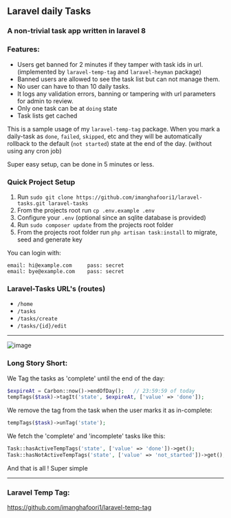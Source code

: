 ## Laravel daily Tasks

### A non-trivial task app written in laravel 8

### Features:
- Users get banned for 2 minutes if they tamper with task ids in url. (implemented by `laravel-temp-tag` and `laravel-heyman` package)
- Banned users are allowed to see the task list but can not manage them.
- No user can have to than 10 daily tasks.
- It logs any validation errors, banning or tampering with url parameters for admin to review.
- Only one task can be at `doing` state
- Task lists get cached

This is a sample usage of my `laravel-temp-tag` package. When you mark a daily-task as `done`, `failed`, `skipped`, etc and they will be automatically rollback to the default  (`not started`) state at the end of the day. (without using any cron job)

Super easy setup, can be done in 5 minutes or less.




### Quick Project Setup
1. Run `sudo git clone https://github.com/imanghafoori1/laravel-tasks.git laravel-tasks`
2. From the projects root run `cp .env.example .env`
3. Configure your `.env`  (optional since an sqlite database is provided)
4. Run `sudo composer update` from the projects root folder
5. From the projects root folder run `php artisan task:install` to migrate, seed and generate key

You can login with:
```
email: hi@example.com     pass: secret
email: bye@example.com    pass: secret
```
### Laravel-Tasks URL's (routes)
* ```/home```
* ```/tasks```
* ```/tasks/create```
* ```/tasks/{id}/edit```

---

![image](https://user-images.githubusercontent.com/6961695/94300742-4f4ea780-ff76-11ea-9165-8b77df24c25c.png)




### Long Story Short:

We Tag the tasks as 'complete' until the end of the day:

```php
$expireAt = Carbon::now()->endOfDay();   // 23:59:59 of today
tempTags($task)->tagIt('state', $expireAt, ['value' => 'done']);
```

We remove the tag from the task when the user marks it as in-complete:
```php
tempTags($task)->unTag('state');
```

We fetch the 'complete' and 'incomplete' tasks like this:

```php
Task::hasActiveTempTags('state', ['value' => 'done'])->get();           // tasks with "complete" tag.
Task::hasNotActiveTempTags('state', ['value' => 'not_started'])->get(); // tasks with no tag are incomplete ones.

```

And that is all ! Super simple 

-----------

### Laravel Temp Tag:

https://github.com/imanghafoori1/laravel-temp-tag

